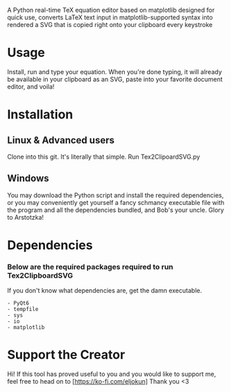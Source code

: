 A Python real-time TeX equation editor based on matplotlib designed for quick use, converts LaTeX text input in matplotlib-supported syntax into rendered a SVG that is copied right onto your clipboard every keystroke
# Usage
Install, run and type your equation. When you're done typing, it will already be available in your clipboard as an SVG, paste into your favorite document editor, and voila!
# Installation
## Linux & Advanced users
Clone into this git. It's literally that simple. Run Tex2ClipoardSVG.py
## Windows
You may download the Python script and install the required dependencies, or you may conveniently get yourself a fancy schmancy executable file with the program and all the dependencies bundled, and Bob's your uncle. Glory to Arstotzka!
# Dependencies
### Below are the required packages required to run Tex2ClipboardSVG
If you don't know what dependencies are, get the damn executable.
```
- PyQt6
- tempfile
- sys
- io
- matplotlib
```

# Support the Creator
Hi! If this tool has proved useful to you and you would like to support me, feel free to head on to [https://ko-fi.com/eljokun]
Thank you <3

